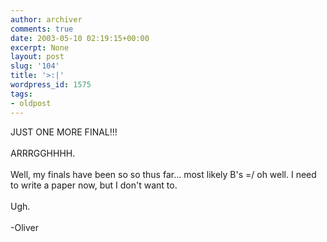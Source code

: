 ```yaml
---
author: archiver
comments: true
date: 2003-05-10 02:19:15+00:00
excerpt: None
layout: post
slug: '104'
title: '>:|'
wordpress_id: 1575
tags:
- oldpost
---
```


JUST ONE MORE FINAL!!!<br /><br />ARRRGGHHHH.<br /><br />Well, my finals have been so so thus far... most likely B's =/ oh well.  I need to write a paper now, but I don't want to.<br /><br />Ugh.<br /><br />-Oliver